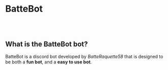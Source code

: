 # BatteBot
<br>
<br>

## What is the BatteBot bot?
BatteBot is a discord bot developed by *BatteRaquette58* that is designed to be both a **fun bot**, and a **easy to use bot**.
